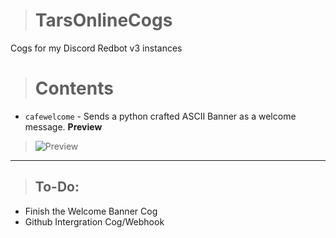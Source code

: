 > # TarsOnlineCogs
Cogs for my Discord Redbot v3 instances

> # Contents
- `cafewelcome` - Sends a python crafted ASCII Banner as a welcome message.
        **Preview**
> ![Preview](https://cdn.discordapp.com/attachments/614909956881121308/1057270424502816788/welcome-for-178603029115830282.gif)

-----------------------------------------------------------------------------------------
> ## To-Do:
-  Finish the Welcome Banner Cog
-  Github Intergration Cog/Webhook

